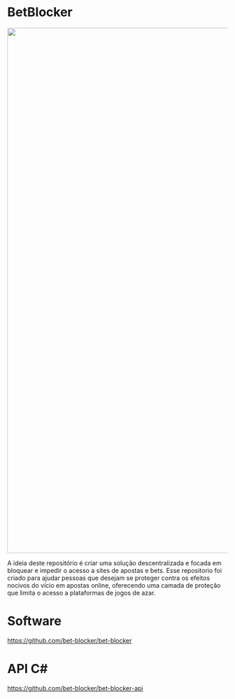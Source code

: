 # BetBlocker

<p align="center">
  <img src="https://github.com/user-attachments/assets/7efbc8f9-8fe4-429e-8bae-1c6efa3a4453" alt="screen-home" width="1200">
</p>

A ideia deste repositório é criar uma solução descentralizada e focada em bloquear e impedir o acesso a sites de apostas e bets. Esse repositorio foi criado para ajudar pessoas que desejam se proteger contra os efeitos nocivos do vício em apostas online, oferecendo uma camada de proteção que limita o acesso a plataformas de jogos de azar.

# Software
https://github.com/bet-blocker/bet-blocker

# API C#
https://github.com/bet-blocker/bet-blocker-api
